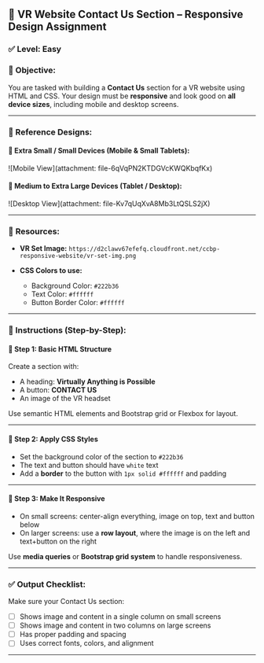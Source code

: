 ## 🧠 **VR Website Contact Us Section – Responsive Design Assignment**

### ✅ Level: Easy

### 🎯 Objective:

You are tasked with building a **Contact Us** section for a VR website using HTML and CSS. Your design must be **responsive** and look good on **all device sizes**, including mobile and desktop screens.

---

### 📸 Reference Designs:

#### 🔹 Extra Small / Small Devices (Mobile & Small Tablets):

!\[Mobile View]\(attachment: file-6qVqPN2KTDGVcKWQKbqfKx)

#### 🔹 Medium to Extra Large Devices (Tablet / Desktop):

!\[Desktop View]\(attachment: file-Kv7qUqXvA8Mb3LtQSLS2jX)

---

### 🧱 **Resources:**

- **VR Set Image:**
  `https://d2clawv67efefq.cloudfront.net/ccbp-responsive-website/vr-set-img.png`

- **CSS Colors to use:**

  - Background Color: `#222b36`
  - Text Color: `#ffffff`
  - Button Border Color: `#ffffff`

---

### 🔧 Instructions (Step-by-Step):

#### 🥇 Step 1: Basic HTML Structure

Create a section with:

- A heading: **Virtually Anything is Possible**
- A button: **CONTACT US**
- An image of the VR headset

Use semantic HTML elements and Bootstrap grid or Flexbox for layout.

---

#### 🥈 Step 2: Apply CSS Styles

- Set the background color of the section to `#222b36`
- The text and button should have `white` text
- Add a **border** to the button with `1px solid #ffffff` and padding

---

#### 🥉 Step 3: Make It Responsive

- On small screens: center-align everything, image on top, text and button below
- On larger screens: use a **row layout**, where the image is on the left and text+button on the right

Use **media queries** or **Bootstrap grid system** to handle responsiveness.

---

### ✅ Output Checklist:

Make sure your Contact Us section:

- [ ] Shows image and content in a single column on small screens
- [ ] Shows image and content in two columns on large screens
- [ ] Has proper padding and spacing
- [ ] Uses correct fonts, colors, and alignment

---
